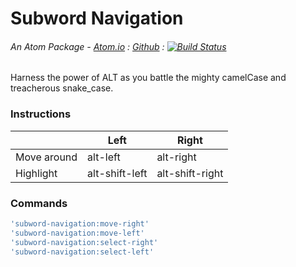 # Subword Navigation
###### An Atom Package - [Atom.io](https://atom.io/packages/subword-navigation) : [Github](https://github.com/dsandstrom/atom-subword-navigation) : [![Build Status](https://travis-ci.org/dsandstrom/atom-subword-navigation.svg?branch=master)](https://travis-ci.org/dsandstrom/atom-subword-navigation)

Harness the power of ALT as you battle the mighty camelCase and treacherous snake_case.

### Instructions

|             | Left           | Right           |
|-------------|----------------|-----------------|
| Move around | alt-left       | alt-right       |
| Highlight   | alt-shift-left | alt-shift-right |

### Commands
```coffee
'subword-navigation:move-right'
'subword-navigation:move-left'
'subword-navigation:select-right'
'subword-navigation:select-left'
```
